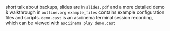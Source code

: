short talk about backups, slides are in `slides.pdf` and a more detailed demo & walkthrough in `outline.org`
`example_files` contains example configuration files and scripts.
`demo.cast` is an asciinema terminal session recording, which can be viewed with `asciinema play demo.cast`
